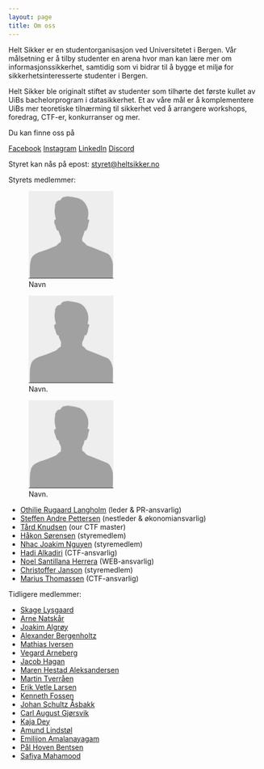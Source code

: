 ```yaml
---
layout: page
title: Om oss
---
```


Helt Sikker er en studentorganisasjon ved Universitetet i Bergen. Vår målsetning er å tilby studenter en arena hvor man kan lære mer om informasjonssikkerhet, samtidig som vi bidrar til å bygge et miljø for sikkerhetsinteresserte studenter i Bergen.

Helt Sikker ble originalt stiftet av studenter som tilhørte det første kullet av UiBs bachelorprogram i datasikkerhet. Et av våre mål er å komplementere UiBs mer teoretiske tilnærming til sikkerhet ved å arrangere workshops, foredrag, CTF-er, konkurranser og mer. 

Du kan finne oss på

[Facebook](https://www.facebook.com/groups/heltsikker)
[Instagram](https://www.instagram.com/heltsikker_bergen/)
[LinkedIn](https://www.linkedin.com/company/helt-sikker/?viewAsMember=true)
[Discord](https://discord.gg/3TDYtQw68)

Styret kan nås på epost: <styret@heltsikker.no>


Styrets medlemmer:
    <div class = "container">
    <figure>
        <img src="/public/Ukjent_bilde1.png" style="width: 12em;display:inline;margin-bottom: 0;margin-right: 12em;" alt="sometext" />
        <figcaption>
            Navn
        </figcaption>
    </figure>
    <figure>
         <img src="/public/Ukjent_bilde1.png" style="width: 12em;display:inline;margin-bottom: 0;margin-right: 12em;" alt="sometext" />
        <figcaption>
            Navn.
        </figcaption> 
    </figure>
    <figure>
         <img src="/public/Ukjent_bilde1.png" style="width: 12em;display:inline;margin-bottom: 0;margin-right: 12em;" alt="sometext" />
        <figcaption>
            Navn.
        </figcaption> 
    </figure>
    </div>

* [Othilie Rugaard Langholm](https://www.linkedin.com/in/othilie-rugaard-langholm-0523a9230/) (leder & PR-ansvarlig)
* [Steffen Andre Pettersen](https://www.linkedin.com/in/steffen-andre-pettersen-44283424b/) (nestleder & økonomiansvarlig)
* [Tård Knudsen](https://www.linkedin.com/in/t%C3%A5rd-knudsen) (our CTF master)
* [Håkon Sørensen](https://www.linkedin.com/in/h%C3%A5kon-s%C3%B8rensen-6ba48185/) (styremedlem)
* [Nhac Joakim Nguyen](https://www.linkedin.com/in/nhac/) (styremedlem)
* [Hadi Alkadiri](https://www.linkedin.com/in/hadi-alkadiri/) (CTF-ansvarlig)
* [Noel Santillana Herrera](https://www.linkedin.com/in/noel-santillana-herrera-31a05699/) (WEB-ansvarlig)
* [Christoffer Janson](https://www.linkedin.com/in/christoffer-janson-a82684270/) (styremedlem)
* [Marius Thomassen](https://www.linkedin.com/in/marius-thomassen-0919431a5/) (CTF-ansvarlig)

Tidligere medlemmer:

* [Skage Lysgaard](https://www.linkedin.com/in/skage-lysgaard-9044a3175/)
* [Arne Natskår](https://www.linkedin.com/in/arne-natskår)
* [Joakim Algrøy](https://www.linkedin.com/in/joakim-algroy/)
* [Alexander Bergenholtz](http://uwu.dk/about/)
* [Mathias Iversen](https://www.linkedin.com/in/mathiasni/)
* [Vegard Arneberg](https://www.linkedin.com/in/vegard-mathisen-arneberg/)
* [Jacob Hagan](https://www.linkedin.com/in/jacob-hagan-2817a3140/)
* [Maren Hestad Aleksandersen](https://www.linkedin.com/in/maren-hestad-aleksandersen-900521182/)
* [Martin Tverråen](http://linkedin.com/in/martin-tverr%C3%A5en/)
* [Erik Vetle Larsen](http://linkedin.com/in/erikvetlelarsen/)
* [Kenneth Fossen](http://linkedin.com/in/kenneth-fossen/)
* [Johan Schultz Åsbakk](http://linkedin.com/in/johan-schultz-%C3%A5sbakk-685468169/)
* [Carl August Gjørsvik](http://linkedin.com/in/carl-august-gj%C3%B8rsvik-626b03152/)
* [Kaja Dey](http://linkedin.com/in/kaja-alexandra-dey-086b42126/)
* [Amund Lindstøl](http://linkedin.com/in/amund-lindst%C3%B8l-1857b5162/)
* [Emilijon Amalanayagam](https://www.linkedin.com/in/eaam/)
* [Pål Hoven Bentsen](https://www.linkedin.com/in/p%C3%A5l-hoven-bentsen-a09527197/)
* [Safiya Mahamood](https://www.linkedin.com/in/safiya-mahamood-b70460231/)
